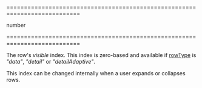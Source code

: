 <!--**
/*-------------------------------------------
    Auto-generated file. Do not modify.
-------------------------------------------

**-->
===========================================================================
<!--type-->number<!--/type-->
===========================================================================

<!--shortDescription-->
The row's *visible* index. This index is zero-based and available if [rowType](/Documentation/ApiReference/UI_Widgets/dxTreeList/Row/#rowType) is *"data"*, *"detail"* or *"detailAdaptive"*.
<!--/shortDescription-->

<!--fullDescription-->
This index can be changed internally when a user expands or collapses rows.
<!--/fullDescription-->
